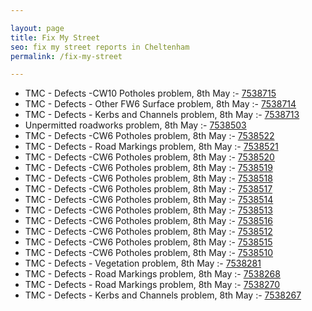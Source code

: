 ```yaml
---

layout: page
title: Fix My Street
seo: fix my street reports in Cheltenham
permalink: /fix-my-street

---
```


<!-- fix_marker starts -->

- TMC - Defects -CW10 Potholes problem, 8th May :- [7538715](https://www.fixmystreet.com/report/7538715)
- TMC - Defects - Other FW6  Surface problem, 8th May :- [7538714](https://www.fixmystreet.com/report/7538714)
- TMC - Defects - Kerbs and Channels problem, 8th May :- [7538713](https://www.fixmystreet.com/report/7538713)
- Unpermitted roadworks problem, 8th May :- [7538503](https://www.fixmystreet.com/report/7538503)
- TMC - Defects -CW6 Potholes  problem, 8th May :- [7538522](https://www.fixmystreet.com/report/7538522)
- TMC - Defects - Road Markings problem, 8th May :- [7538521](https://www.fixmystreet.com/report/7538521)
- TMC - Defects -CW6 Potholes  problem, 8th May :- [7538520](https://www.fixmystreet.com/report/7538520)
- TMC - Defects -CW6 Potholes  problem, 8th May :- [7538519](https://www.fixmystreet.com/report/7538519)
- TMC - Defects -CW6 Potholes  problem, 8th May :- [7538518](https://www.fixmystreet.com/report/7538518)
- TMC - Defects -CW6 Potholes  problem, 8th May :- [7538517](https://www.fixmystreet.com/report/7538517)
- TMC - Defects -CW6 Potholes  problem, 8th May :- [7538514](https://www.fixmystreet.com/report/7538514)
- TMC - Defects -CW6 Potholes  problem, 8th May :- [7538513](https://www.fixmystreet.com/report/7538513)
- TMC - Defects -CW6 Potholes  problem, 8th May :- [7538516](https://www.fixmystreet.com/report/7538516)
- TMC - Defects -CW6 Potholes  problem, 8th May :- [7538512](https://www.fixmystreet.com/report/7538512)
- TMC - Defects -CW6 Potholes  problem, 8th May :- [7538515](https://www.fixmystreet.com/report/7538515)
- TMC - Defects -CW6 Potholes  problem, 8th May :- [7538510](https://www.fixmystreet.com/report/7538510)
- TMC - Defects - Vegetation problem, 8th May :- [7538281](https://www.fixmystreet.com/report/7538281)
- TMC - Defects - Road Markings problem, 8th May :- [7538268](https://www.fixmystreet.com/report/7538268)
- TMC - Defects - Road Markings problem, 8th May :- [7538270](https://www.fixmystreet.com/report/7538270)
- TMC - Defects - Kerbs and Channels problem, 8th May :- [7538267](https://www.fixmystreet.com/report/7538267)

<!-- fix_marker ends -->